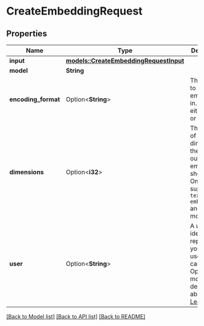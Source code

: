 # CreateEmbeddingRequest

## Properties

Name | Type | Description | Notes
------------ | ------------- | ------------- | -------------
**input** | [**models::CreateEmbeddingRequestInput**](CreateEmbeddingRequest_input.md) |  | 
**model** | **String** |  | 
**encoding_format** | Option<**String**> | The format to return the embeddings in. Can be either `float` or [`base64`](https://pypi.org/project/pybase64/). | [optional]
**dimensions** | Option<**i32**> | The number of dimensions the resulting output embeddings should have. Only supported in `text-embedding-3` and later models.  | [optional]
**user** | Option<**String**> | A unique identifier representing your end-user, which can help OpenAI to monitor and detect abuse. [Learn more](https://platform.openai.com/docs/guides/safety-best-practices#end-user-ids).  | [optional]

[[Back to Model list]](../README.md#documentation-for-models) [[Back to API list]](../README.md#documentation-for-api-endpoints) [[Back to README]](../README.md)


